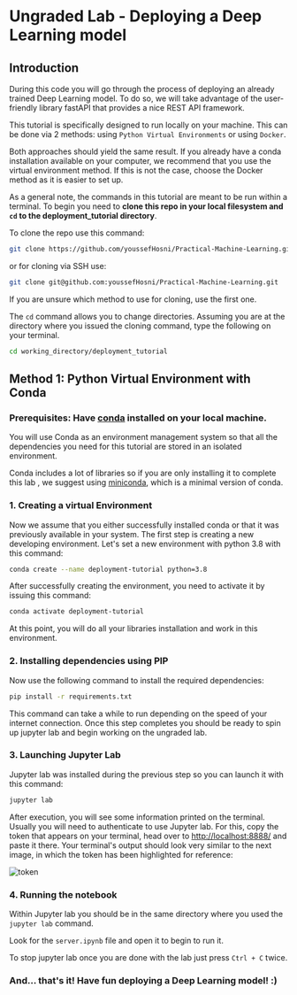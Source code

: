 # Ungraded Lab - Deploying a Deep Learning model
 
## Introduction
During this code you will go through the process of deploying an already trained Deep Learning model. To do so, we will take advantage of the user-friendly library fastAPI that provides a nice REST API framework.
 
This tutorial is specifically designed to run locally on your machine. This can be done via 2 methods:  using `Python Virtual Environments` or using `Docker`. 
 
Both approaches should yield the same result. If you already have a conda installation available on your computer, we recommend  that you use the virtual environment method. If this is not the case, choose the Docker method as it is easier to set up.
 
As a general note, the commands in this tutorial are meant to be run within a terminal. To begin you need to **clone this repo in your local filesystem and `cd` to the deployment_tutorial directory**.

To clone the repo use this command:
```bash
git clone https://github.com/youssefHosni/Practical-Machine-Learning.git
```

or for cloning via SSH use:
```bash
git clone git@github.com:youssefHosni/Practical-Machine-Learning.git
```

If you are unsure which method to use for cloning, use the first one.

The `cd` command allows you to change directories. Assuming you are at the directory where you issued the cloning command, type the following on your terminal.
```bash
cd working_directory/deployment_tutorial
```
 
## Method 1: Python Virtual Environment with Conda
 
### Prerequisites: Have [conda](https://docs.conda.io/en/latest/) installed on your local machine.
 
You will use Conda as an environment management system so that all the dependencies you need for this tutorial are stored in an isolated environment.
 
Conda includes a lot of libraries so if you are only installing it to complete this lab , we suggest using [miniconda](https://docs.conda.io/en/latest/miniconda.html), which is a minimal version of conda.
 
### 1. Creating a virtual Environment
 
Now we assume that you either successfully installed conda or that it was previously available in your system. The first step is  creating a new developing environment. Let's set a new environment with python 3.8 with this command:
 
```bash
conda create --name deployment-tutorial python=3.8
```
 
After successfully creating the environment, you need to activate it by issuing this command:
 
```bash
conda activate deployment-tutorial
```
 
At this point, you will do all your libraries installation and work in this environment. 
 
### 2. Installing dependencies using PIP 
 
Now use the following command to install the required dependencies:
 
```bash
pip install -r requirements.txt
```
 
This command can take a while to run depending on the speed of your internet connection. Once this step completes you should be ready to spin up jupyter lab and begin working on the ungraded lab.
 
### 3. Launching Jupyter Lab
 
Jupyter lab was installed during the previous step so you can launch it with this command:
```bash
jupyter lab
```
After execution, you will see some information printed on the terminal. Usually you will need to authenticate to use Jupyter lab. For this, copy the token that appears on your terminal, head over to [http://localhost:8888/](http://localhost:8888/) and paste it there. Your terminal's output should look very similar to the next image, in which the token has been highlighted for reference:


![token](https://user-images.githubusercontent.com/72076328/219001245-ad9cc6d9-aaf7-4495-a08a-4eb92711c35d.png)


### 4. Running the notebook
 
Within Jupyter lab you should be in the same directory where you used the `jupyter lab` command.
 
Look for the `server.ipynb` file and open it to begin to run it.

To stop jupyter lab once you are done with the lab just press `Ctrl + C` twice.
 
### And... that's it! Have fun deploying a Deep Learning model! :)

